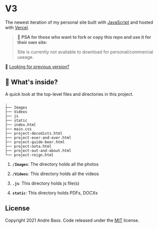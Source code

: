 # V3

The newest iteration of my personal site built with [JavaScript](https://www.javascript.com) and hosted with [Vercel](https://vercel.com).

> 📢 **PSA for those who want to fork or copy this repo and use it for their own site:**
>
> Site is currently not avaliable to download for personal/commercial useage.

👀 [Looking for previous version?](https://github.com/drebass/v3)

## 🧐 What's inside?

A quick look at the top-level files and directories in this project.

    .
    ├── Images
    ├── Videos
    ├── js
    ├── static
    ├── index.html
    ├── main.css
    ├── project-decodists.html
    ├── project-ever-and-ever.html
    ├── project-guide-beer.html
    ├── project-nota.html
    ├── project-out-and-about.html
    └── project-reign.html

1. **`/Images`**: The directory holds all the photos

2. **`/Videos`**: This directory holds all the videos

3. **`.js`**: This directory holds js file(s)

4. **`static`**: This directory holds PDFs, DOCXs

## License
Copyright 2021 Andre Bass. Code released under the [MIT](LICENSE.md) license.
